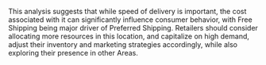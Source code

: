 This analysis suggests that while speed of delivery is important, the cost associated with it can significantly influence consumer behavior, with Free Shipping being major driver of Preferred Shipping.
Retailers should consider allocating more resources in this location, and  capitalize on high demand, adjust their inventory and marketing strategies accordingly, while also exploring their presence in other Areas.
